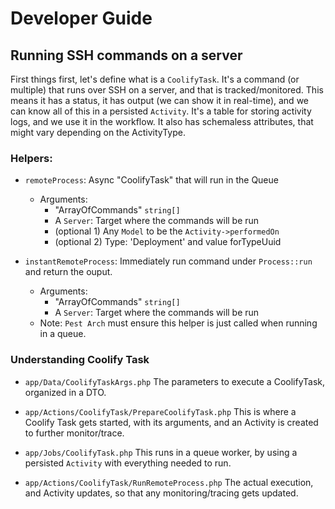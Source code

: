# Developer Guide

## Running SSH commands on a server

First things first, let's define what is a `CoolifyTask`. It's a command (or multiple) that runs over SSH on a server, and that is tracked/monitored. This means it has a status, it has output (we can show it in real-time), and we can know all of this in a persisted `Activity`. It's a table for storing activity logs, and we use it in the workflow. It also has schemaless attributes, that might vary depending on the ActivityType.

### Helpers:

- `remoteProcess`: Async "CoolifyTask" that will run in the Queue
  - Arguments:
      - "ArrayOfCommands"  `string[]`
      - A `Server`: Target where the commands will be run
      - (optional 1) Any `Model` to be the `Activity->performedOn`
      - (optional 2) Type: 'Deployment' and value forTypeUuid

- `instantRemoteProcess`: Immediately run command under `Process::run` and return the ouput.
  - Arguments:
      - "ArrayOfCommands"  `string[]`
      - A `Server`: Target where the commands will be run
  - Note: `Pest Arch` must ensure this helper is just called when running in a queue.

### Understanding Coolify Task

- `app/Data/CoolifyTaskArgs.php`
  The parameters to execute a CoolifyTask, organized in a DTO.

- `app/Actions/CoolifyTask/PrepareCoolifyTask.php`
  This is where a Coolify Task gets started, with its arguments, and an Activity is created to further monitor/trace.

- `app/Jobs/CoolifyTask.php`
  This runs in a queue worker, by using a persisted `Activity` with everything needed to run.

- `app/Actions/CoolifyTask/RunRemoteProcess.php`
  The actual execution, and Activity updates, so that any monitoring/tracing gets updated.
